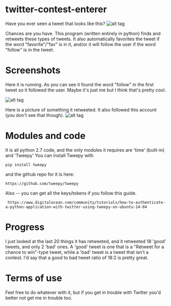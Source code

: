 # twitter-contest-enterer
Have you ever seen a tweet that looks like this?
![alt tag](http://i.imgur.com/LDkU6hC.png)

Chances are you have. This program (written entirely in python) finds and retweets these types of tweets. It also automatically favorites the tweet if the word "favorite"/"fav" is in it, and/or it will follow the user if the word "follow" is in the tweet.

# Screenshots
Here it is running. As you can see it found the word "follow" in the first tweet so it followed the user.
Maybe it's just me but I think that's pretty cool.

![alt tag](http://i.imgur.com/0xOG1ZS.png)


Here is a picture of something it retweeted. It also followed this account (you don't see that though).
![alt tag](http://i.imgur.com/F2DodMy.png)

# Modules and code
It is all python 2.7 code, and the only modules it requires are 'time' (built-in) and 'Tweepy'
You can install Tweepy with

    pip install tweepy

and the github repo for it is here:

    https://github.com/tweepy/tweepy

Also -- you can get all the keys/tokens if you follow this guide.
 
     https://www.digitalocean.com/community/tutorials/how-to-authenticate-a-python-application-with-twitter-using-tweepy-on-ubuntu-14-04

# Progress
I just looked at the last 20 things it has retweeted, and it retweeted 18 'good' tweets, and only 2 'bad' ones. A 'good' tweet is one that is a "Retweet for a chance to win"-type tweet, while a 'bad' tweet is a tweet that isn't a contest. I'd say that a good to bad tweet ratio of 18:2 is pretty great.

# Terms of use
Feel free to do whatever with it, but if you get in trouble with Twitter you'd better not get me in trouble too.

